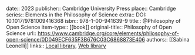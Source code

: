 date:: 2023
publisher:: Cambridge University Press
place:: Cambridge
series:: Elements in the Philosophy of Science
extra:: DOI: 10.1017/9781009416368
isbn:: 978-1-00-941639-9
title:: @Philosophy of Open Science
item-type:: [[book]]
original-title:: Philosophy of Open Science
url:: https://www.cambridge.org/core/elements/philosophy-of-open-science/0D049ECF635F3B676C03C6868873E406
authors:: [[Sabina Leonelli]]
links:: [Local library](zotero://select/groups/2386895/items/IZHBNWK2), [Web library](https://www.zotero.org/groups/2386895/items/IZHBNWK2)
